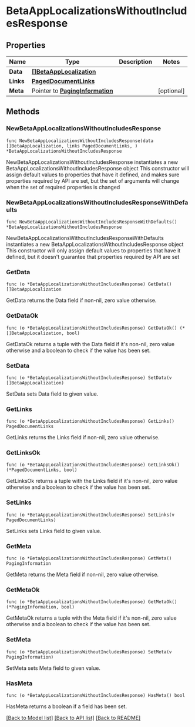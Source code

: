 # BetaAppLocalizationsWithoutIncludesResponse

## Properties

Name | Type | Description | Notes
------------ | ------------- | ------------- | -------------
**Data** | [**[]BetaAppLocalization**](BetaAppLocalization.md) |  | 
**Links** | [**PagedDocumentLinks**](PagedDocumentLinks.md) |  | 
**Meta** | Pointer to [**PagingInformation**](PagingInformation.md) |  | [optional] 

## Methods

### NewBetaAppLocalizationsWithoutIncludesResponse

`func NewBetaAppLocalizationsWithoutIncludesResponse(data []BetaAppLocalization, links PagedDocumentLinks, ) *BetaAppLocalizationsWithoutIncludesResponse`

NewBetaAppLocalizationsWithoutIncludesResponse instantiates a new BetaAppLocalizationsWithoutIncludesResponse object
This constructor will assign default values to properties that have it defined,
and makes sure properties required by API are set, but the set of arguments
will change when the set of required properties is changed

### NewBetaAppLocalizationsWithoutIncludesResponseWithDefaults

`func NewBetaAppLocalizationsWithoutIncludesResponseWithDefaults() *BetaAppLocalizationsWithoutIncludesResponse`

NewBetaAppLocalizationsWithoutIncludesResponseWithDefaults instantiates a new BetaAppLocalizationsWithoutIncludesResponse object
This constructor will only assign default values to properties that have it defined,
but it doesn't guarantee that properties required by API are set

### GetData

`func (o *BetaAppLocalizationsWithoutIncludesResponse) GetData() []BetaAppLocalization`

GetData returns the Data field if non-nil, zero value otherwise.

### GetDataOk

`func (o *BetaAppLocalizationsWithoutIncludesResponse) GetDataOk() (*[]BetaAppLocalization, bool)`

GetDataOk returns a tuple with the Data field if it's non-nil, zero value otherwise
and a boolean to check if the value has been set.

### SetData

`func (o *BetaAppLocalizationsWithoutIncludesResponse) SetData(v []BetaAppLocalization)`

SetData sets Data field to given value.


### GetLinks

`func (o *BetaAppLocalizationsWithoutIncludesResponse) GetLinks() PagedDocumentLinks`

GetLinks returns the Links field if non-nil, zero value otherwise.

### GetLinksOk

`func (o *BetaAppLocalizationsWithoutIncludesResponse) GetLinksOk() (*PagedDocumentLinks, bool)`

GetLinksOk returns a tuple with the Links field if it's non-nil, zero value otherwise
and a boolean to check if the value has been set.

### SetLinks

`func (o *BetaAppLocalizationsWithoutIncludesResponse) SetLinks(v PagedDocumentLinks)`

SetLinks sets Links field to given value.


### GetMeta

`func (o *BetaAppLocalizationsWithoutIncludesResponse) GetMeta() PagingInformation`

GetMeta returns the Meta field if non-nil, zero value otherwise.

### GetMetaOk

`func (o *BetaAppLocalizationsWithoutIncludesResponse) GetMetaOk() (*PagingInformation, bool)`

GetMetaOk returns a tuple with the Meta field if it's non-nil, zero value otherwise
and a boolean to check if the value has been set.

### SetMeta

`func (o *BetaAppLocalizationsWithoutIncludesResponse) SetMeta(v PagingInformation)`

SetMeta sets Meta field to given value.

### HasMeta

`func (o *BetaAppLocalizationsWithoutIncludesResponse) HasMeta() bool`

HasMeta returns a boolean if a field has been set.


[[Back to Model list]](../README.md#documentation-for-models) [[Back to API list]](../README.md#documentation-for-api-endpoints) [[Back to README]](../README.md)


